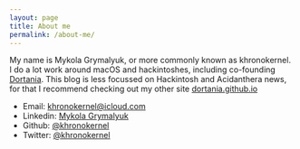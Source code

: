 ```yaml
---
layout: page
title: About me
permalink: /about-me/
---
```


My name is Mykola Grymalyuk, or more commonly known as khronokernel. I do a lot work around macOS and hackintoshes, including co-founding [Dortania](https://dortania.github.io/). This blog is less focussed on Hackintosh and Acidanthera news, for that I recommend checking out my other site [dortania.github.io](https://dortania.github.io)


* Email: khronokernel@icloud.com
* Linkedin: [Mykola Grymalyuk](https://www.linkedin.com/in/mykola-grymalyuk-0411b3143/)
* Github: [@khronokernel](https://github.com/khronokernel)
* Twitter: [@khronokernel](https://twitter.com/khronokernel)